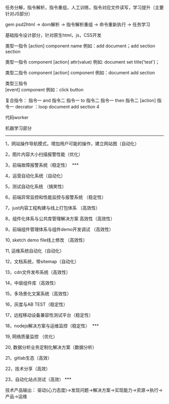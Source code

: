 任务分解，指令解析，指令重组，人工训练，指令对应文件读写，学习提升（主要针对JS部分）

gem psd2html -> dom解析 -> 指令解析重组 -> 命令重新执行 -> 任务学习

基础指令设计部分，针对原生html，js，CSS开发

类型一指令
[action] component name
例如：add document；add section section

类型一指令
component  [action] attr(value)
例如:  document set title('test')；

类型二指令
component [action] component
例如：document add section

类型三指令  
[event] component
例如：click button

复合指令：
指令一 and 指令二
指令一 to 指令二
指令一 then 指令二
[action] 指令一 decrator ：loop document add section 4

代码worker

机器学习部分

--------------
1，网站操作导航模式，增加用户可能的操作，建立网站图（自动化）

2，图片内容大小扫描报警性能（优化）

3，前端故障报警系统（稳定性）  ***

4，运营自动化系统（自动化）

5，测试自动化系统 （搞笑性）

6，前端异常监控和性能监控与报警系统 （稳定性）

7，just内容工程构建与线上打包体系 （高效性）

8，组件化体系与公共库管理解决方案 高效性（高效性）

9，前端组件管理体系与组件demo开发调试 （高效性）

10, sketch demo file线上修改 （高效性）

11, 运维系统自动化（自动化）

12，文档系统，带sitemap（自动化）

13，cdn文件发布系统（高效性）

14，中层组件库（高效性）

15，多场景化文案系统（高效性）

16，灰度与AB TEST（稳定性）

17，远程移动设备兼容性测试平台（稳定性）

18，nodejs解决方案与运维监控（稳定性）  ***

19, 网络质量监控 （优化）

20, 数据分析业务定制化解决方案（数据分析）

21，gitlab生态（高效）

22，技术分享（高效）

23，自动化站点测试（高效） ***

技术产品输出：
驱动(心力态度)->发现问题->解决方案->实现能力->资源->执行->产品->运维

